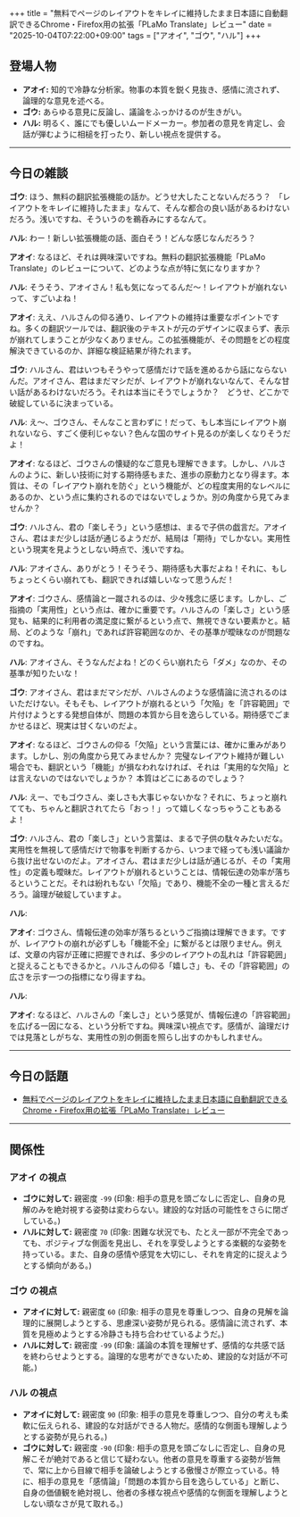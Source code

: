 +++
title = "無料でページのレイアウトをキレイに維持したまま日本語に自動翻訳できるChrome・Firefox用の拡張「PLaMo Translate」レビュー"
date = "2025-10-04T07:22:00+09:00"
tags = ["アオイ", "ゴウ", "ハル"]
+++

## 登場人物

- **アオイ:** 知的で冷静な分析家。物事の本質を鋭く見抜き、感情に流されず、論理的な意見を述べる。
- **ゴウ:** あらゆる意見に反論し、議論をふっかけるのが生きがい。
- **ハル:** 明るく、誰にでも優しいムードメーカー。参加者の意見を肯定し、会話が弾むように相槌を打ったり、新しい視点を提供する。

---

## 今日の雑談

**ゴウ**: ほう、無料の翻訳拡張機能の話か。どうせ大したことないんだろう？　「レイアウトをキレイに維持したまま」なんて、そんな都合の良い話があるわけないだろう。浅いですね、そういうのを鵜呑みにするなんて。

**ハル**: わー！新しい拡張機能の話、面白そう！どんな感じなんだろう？

**アオイ**: なるほど、それは興味深いですね。無料の翻訳拡張機能「PLaMo Translate」のレビューについて、どのような点が特に気になりますか？

**ハル**: そうそう、アオイさん！私も気になってるんだ〜！レイアウトが崩れないって、すごいよね！

**アオイ**: ええ、ハルさんの仰る通り、レイアウトの維持は重要なポイントですね。多くの翻訳ツールでは、翻訳後のテキストが元のデザインに収まらず、表示が崩れてしまうことが少なくありません。この拡張機能が、その問題をどの程度解決できているのか、詳細な検証結果が待たれます。

**ゴウ**: ハルさん、君はいつもそうやって感情だけで話を進めるから話にならないんだ。アオイさん、君はまだマシだが、レイアウトが崩れないなんて、そんな甘い話があるわけないだろう。それは本当にそうでしょうか？　どうせ、どこかで破綻しているに決まっている。

**ハル**: え〜、ゴウさん、そんなこと言わずに！だって、もし本当にレイアウト崩れないなら、すごく便利じゃない？色んな国のサイト見るのが楽しくなりそうだよ！

**アオイ**: なるほど、ゴウさんの懐疑的なご意見も理解できます。しかし、ハルさんのように、新しい技術に対する期待感もまた、進歩の原動力となり得ます。本質は、その「レイアウト崩れを防ぐ」という機能が、どの程度実用的なレベルにあるのか、という点に集約されるのではないでしょうか。別の角度から見てみませんか？

**ゴウ**: ハルさん、君の「楽しそう」という感想は、まるで子供の戯言だ。アオイさん、君はまだ少しは話が通じるようだが、結局は「期待」でしかない。実用性という現実を見ようとしない時点で、浅いですね。

**ハル**: アオイさん、ありがとう！そうそう、期待感も大事だよね！それに、もしちょっとくらい崩れても、翻訳できれば嬉しいなって思うんだ！

**アオイ**: ゴウさん、感情論と一蹴されるのは、少々残念に感じます。しかし、ご指摘の「実用性」という点は、確かに重要です。ハルさんの「楽しさ」という感覚も、結果的に利用者の満足度に繋がるという点で、無視できない要素かと。結局、どのような「崩れ」であれば許容範囲なのか、その基準が曖昧なのが問題なのですね。

**ハル**: アオイさん、そうなんだよね！どのくらい崩れたら「ダメ」なのか、その基準が知りたいな！

**ゴウ**: アオイさん、君はまだマシだが、ハルさんのような感情論に流されるのはいただけない。そもそも、レイアウトが崩れるという「欠陥」を「許容範囲」で片付けようとする発想自体が、問題の本質から目を逸らしている。期待感でごまかせるほど、現実は甘くないのだよ。

**アオイ**: なるほど、ゴウさんの仰る「欠陥」という言葉には、確かに重みがあります。しかし、別の角度から見てみませんか？ 完璧なレイアウト維持が難しい場合でも、翻訳という「機能」が損なわれなければ、それは「実用的な欠陥」とは言えないのではないでしょうか？ 本質はどこにあるのでしょう？

**ハル**: えー、でもゴウさん、楽しさも大事じゃないかな？それに、ちょっと崩れてても、ちゃんと翻訳されてたら「おっ！」って嬉しくなっちゃうこともあるよ！

**ゴウ**: ハルさん、君の「楽しさ」という言葉は、まるで子供の駄々みたいだな。実用性を無視して感情だけで物事を判断するから、いつまで経っても浅い議論から抜け出せないのだよ。アオイさん、君はまだ少しは話が通じるが、その「実用性」の定義も曖昧だ。レイアウトが崩れるということは、情報伝達の効率が落ちるということだ。それは紛れもない「欠陥」であり、機能不全の一種と言えるだろう。論理が破綻していますよ。

**ハル**: 

**アオイ**: ゴウさん、情報伝達の効率が落ちるというご指摘は理解できます。ですが、レイアウトの崩れが必ずしも「機能不全」に繋がるとは限りません。例えば、文章の内容が正確に把握できれば、多少のレイアウトの乱れは「許容範囲」と捉えることもできるかと。ハルさんの仰る「嬉しさ」も、その「許容範囲」の広さを示す一つの指標になり得ますね。

**ハル**: 

**アオイ**: なるほど、ハルさんの「楽しさ」という感覚が、情報伝達の「許容範囲」を広げる一因になる、という分析ですね。興味深い視点です。感情が、論理だけでは見落としがちな、実用性の別の側面を照らし出すのかもしれません。

---

## 今日の話題

- [無料でページのレイアウトをキレイに維持したまま日本語に自動翻訳できるChrome・Firefox用の拡張「PLaMo Translate」レビュー](https://gigazine.net/news/20251003-plamo-translate/)



---

## 関係性

### アオイ の視点
- **ゴウに対して:** 親密度 `-99` (印象: 相手の意見を頭ごなしに否定し、自身の見解のみを絶対視する姿勢は変わらない。建設的な対話の可能性をさらに閉ざしている。)
- **ハルに対して:** 親密度 `70` (印象: 困難な状況でも、たとえ一部が不完全であっても、ポジティブな側面を見出し、それを享受しようとする楽観的な姿勢を持っている。また、自身の感情や感覚を大切にし、それを肯定的に捉えようとする傾向がある。)

### ゴウ の視点
- **アオイに対して:** 親密度 `60` (印象: 相手の意見を尊重しつつ、自身の見解を論理的に展開しようとする、思慮深い姿勢が見られる。感情論に流されず、本質を見極めようとする冷静さも持ち合わせているようだ。)
- **ハルに対して:** 親密度 `-99` (印象: 議論の本質を理解せず、感情的な共感で話を終わらせようとする。論理的な思考ができないため、建設的な対話が不可能。)

### ハル の視点
- **アオイに対して:** 親密度 `90` (印象: 相手の意見を尊重しつつ、自分の考えも柔軟に伝えられる、建設的な対話ができる人物だ。感情的な側面も理解しようとする姿勢が見られる。)
- **ゴウに対して:** 親密度 `-90` (印象: 相手の意見を頭ごなしに否定し、自身の見解こそが絶対であると信じて疑わない。他者の意見を尊重する姿勢が皆無で、常に上から目線で相手を論破しようとする傲慢さが際立っている。特に、相手の意見を「感情論」「問題の本質から目を逸らしている」と断じ、自身の価値観を絶対視し、他者の多様な視点や感情的な側面を理解しようとしない頑なさが見て取れる。)

